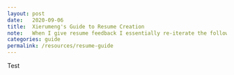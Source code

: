 ```yaml
---
layout: post
date:   2020-09-06
title:  Xierumeng's Guide to Resume Creation
note:   When I give resume feedback I essentially re-iterate the following content.
categories: guide
permalink: /resources/resume-guide
---
```

Test
